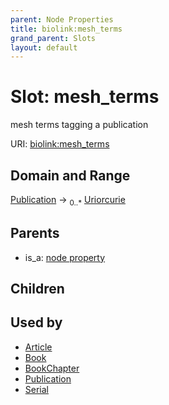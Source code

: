 ```yaml
---
parent: Node Properties
title: biolink:mesh_terms
grand_parent: Slots
layout: default
---
```


# Slot: mesh_terms


mesh terms tagging a publication

URI: [biolink:mesh_terms](https://w3id.org/biolink/vocab/mesh_terms)

## Domain and Range

[Publication](Publication.md) ->  <sub>0..*</sub> [Uriorcurie](types/Uriorcurie.md)

## Parents

 *  is_a: [node property](node_property.md)

## Children


## Used by

 * [Article](Article.md)
 * [Book](Book.md)
 * [BookChapter](BookChapter.md)
 * [Publication](Publication.md)
 * [Serial](Serial.md)

